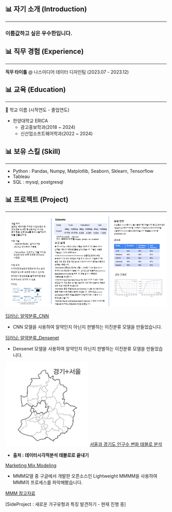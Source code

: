 ## 📊 자기 소개 (Introduction)
------

### 이름값하고 싶은 우수한입니다.


## 📊 직무 경험 (Experience)
------

**직무 타이틀** @ 나스미디어 데이터 디자인팀 (2023.07 - 2023.12)


## 📊 교육 (Education)
------
🏫 학교 이름 (시작연도 - 졸업연도)

- 한양대학교 ERICA
    - 광고홍보학과(2018 ~ 2024)
    - 신산업소프트웨어학과(2022 ~ 2024)


## 📊 보유 스킬 (Skill)
------
- Python : Pandas, Numpy, Matplotlib, Seaborn, Sklearn, Tensorflow
- Tableau
- SQL : mysql, postgresql

## 📊 프로젝트 (Project)
------
![trash](assets/img/알약분류.png)

[딥러닝: 알약분류_CNN](code/알약분류/알약분류_CNN.ipynb)
- CNN 모델을 사용하여 알약인지 아닌지 판별하는 이진분류 모델을 만들었습니다.

[딥러닝: 알약분류_Densenet](code/알약분류/알약분류(densenet).ipynb)
- Densenet 모델을 사용하여 알약인지 아닌지 판별하는 이진분류 모델을 만들었습니다.


![서울경기](assets/img/서울경기.jpg)
[서울과 경기도 인구수 변화 태블로 분석](https://public.tableau.com/shared/RG267R9T4?:display_count=n&:origin=viz_share_link)
- **출처 : 데이터시각적분석 태블로로 끝내기**


[Marketing Mix Modeling](code/MMM/lightweight_mmm.ipynb)
- MMM모델 중 구글에서 개발한 오픈소스인 Lightweight MMMM을 사용하여 MMM의 프로세스를 파악해봤습니다.

[MMM 참고자료](https://xlnt415.notion.site/Operationalizing-Modern-MMM-For-Your-Brand-2e01f5be7f834d16afece31deac0b8dc?pvs=4)



[SideProject : 새로운 가구유형과 특징 발견하기 - 현재 진행 중]

